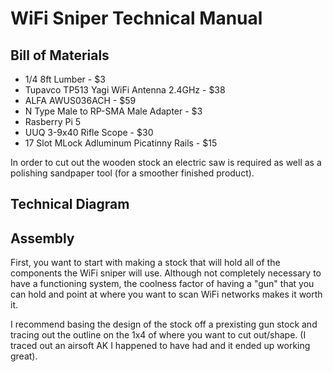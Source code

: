 # WiFi Sniper Technical Manual 


## Bill of Materials
+ 1/4 8ft Lumber - $3
+ Tupavco TP513 Yagi WiFi Antenna 2.4GHz - $38
+ ALFA AWUS036ACH - $59
+ N Type Male to RP-SMA Male Adapter - $3
+ Rasberry Pi 5
+ UUQ 3-9x40 Rifle Scope - $30
+ 17 Slot MLock Adluminum Picatinny Rails - $15

In order to cut out the wooden stock an electric saw is required as well as a polishing sandpaper tool (for a smoother finished product). 

## Technical Diagram


## Assembly 

First, you want to start with making a stock that will hold all of the components the WiFi sniper will use. Although not completely necessary to have a functioning system, the coolness factor of having a "gun" that you can hold and point at where you want to scan WiFi networks makes it worth it. 


I recommend basing the design of the stock off a prexisting gun stock and tracing out the outline on the 1x4 of where you want to cut out/shape. (I traced out an airsoft AK I happened to have had and it ended up working great). 
